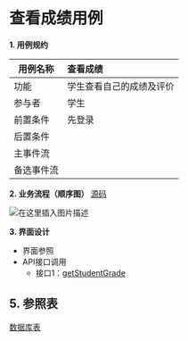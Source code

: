 # 查看成绩用例
 **1. 用例规约**

|用例名称|查看成绩|
|-------|:-------------|
|功能|学生查看自己的成绩及评价|
|参与者|学生|
|前置条件|先登录|
|后置条件| |
|主事件流| |
|备选事件流| |

 **2. 业务流程（顺序图）** [源码](https://github.com/white12138/is_analysis/blob/master/test6/%E7%94%A8%E4%BE%8B/%E6%9F%A5%E7%9C%8B%E6%88%90%E7%BB%A9%E6%BA%90%E7%A0%81)

 ![在这里插入图片描述](https://img-blog.csdnimg.cn/20200501230122253.png)
 
 
 **3. 界面设计**
- 界面参照
- API接口调用
    - 接口1：[getStudentGrade](https://github.com/white12138/is_analysis/blob/master/test6/%E6%8E%A5%E5%8F%A3/getStudentGrade.md) 
    
## 5. 参照表
[数据库表](https://github.com/white12138/is_analysis/blob/master/test6/shujuku/README.md)
